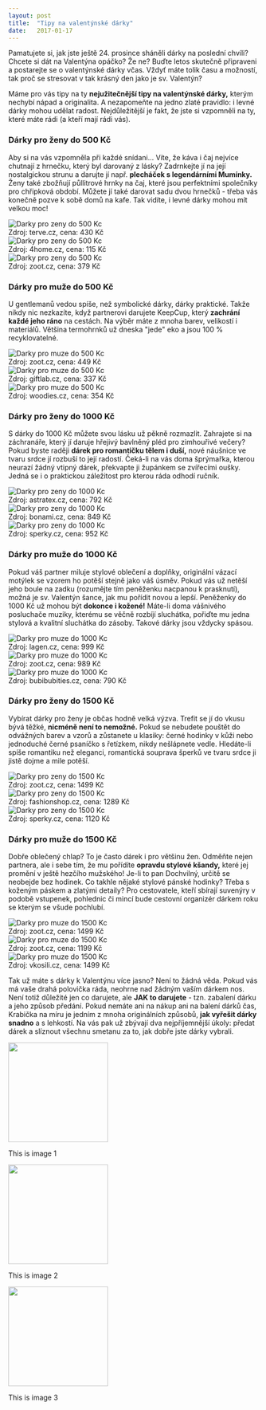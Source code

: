 ```yaml
---
layout: post
title:  "Tipy na valentýnské dárky"
date:   2017-01-17
---
```


<p class="intro"><span class="dropcap">P</span>amatujete si, jak jste ještě 24. prosince sháněli dárky na poslední chvíli? Chcete si dát na Valentýna opáčko? Že ne? Buďte letos skutečně připraveni a postarejte se o valentýnské dárky včas. Vždyť máte tolik času a možností, tak proč se stresovat v tak krásný den jako je sv. Valentýn?</p>

Máme pro vás tipy na ty <strong>nejužitečnější tipy na valentýnské dárky,</strong> kterým nechybí nápad a originalita. A nezapomeňte na jedno zlaté pravidlo: i levné dárky mohou udělat radost. Nejdůležitější je fakt, že jste si vzpomněli na ty, které máte rádi (a kteří mají rádi vás).

<h3>Dárky pro ženy do 500 Kč</h3>

Aby si na vás vzpomněla při každé snídani... Víte, že káva i čaj nejvíce chutnají z hrnečku, který byl darovaný z lásky? Zadrnkejte jí na její nostalgickou strunu a darujte jí např. <strong>plecháček s legendárními Mumínky.</strong> Ženy také zbožňují půllitrové hrnky na čaj, které jsou perfektními společníky pro chřipková období. Můžete jí také darovat sadu dvou hrnečků - třeba vás konečně pozve k sobě domů na kafe. Tak vidíte, i levné dárky mohou mít velkou moc!

<img src="{{ '/assets/img/hrnek-muminci.jpg' | prepend: site.baseurl }}" alt="Darky pro zeny do 500 Kc">
<figcaption>Zdroj: terve.cz, cena: 430 Kč</figcaption>
<img src="{{ '/assets/img/hrnek-s-puntiky.jpg' | prepend: site.baseurl }}" alt="Darky pro zeny do 500 Kc">
<figcaption>Zdroj: 4home.cz, cena: 115 Kč</figcaption>
<img src="{{ '/assets/img/hrnek-medved.jpeg' | prepend: site.baseurl }}" alt="Darky pro zeny do 500 Kc">
<figcaption>Zdroj: zoot.cz, cena: 379 Kč</figcaption>

<h3>Dárky pro muže do 500 Kč</h3>

U gentlemanů vedou spíše, než symbolické dárky, dárky praktické. Takže nikdy nic nezkazíte, když partnerovi darujete KeepCup, který <strong>zachrání každé jeho ráno</strong> na cestách. Na výběr máte z mnoha barev, velikostí i materiálů. Většina termohrnků už dneska "jede" eko a jsou 100 % recyklovatelné.

<img src="{{ '/assets/img/keepcup.jpeg' | prepend: site.baseurl }}" alt="Darky pro muze do 500 Kc">
<figcaption>Zdroj: zoot.cz, cena: 449 Kč</figcaption>
<img src="{{ '/assets/img/maly-termohrnek.JPG' | prepend: site.baseurl }}" alt="Darky pro muze do 500 Kc">
<figcaption>Zdroj: giftlab.cz, cena: 337 Kč</figcaption>
<img src="{{ '/assets/img/termohrnek.png' | prepend: site.baseurl }}" alt="Darky pro muze do 500 Kc">
<figcaption>Zdroj: woodies.cz, cena: 354 Kč</figcaption>

<h3>Dárky pro ženy do 1000 Kč</h3>

S dárky do 1000 Kč můžete svou lásku už pěkně rozmazlit. Zahrajete si na záchranáře, který jí daruje hřejivý bavlněný pléd pro zimhouřivé večery? Pokud byste raději <strong>dárek pro romantičku tělem i duší,</strong> nové náušnice ve tvaru srdce jí rozbuší to její radostí. Čeká-li na vás doma šprýmařka, kterou neurazí žádný vtipný dárek, překvapte ji župánkem se zvířecími oušky. Jedná se i o praktickou záležitost pro kterou ráda odhodí ručník.

<img src="{{ '/assets/img/zupanek-usi.JPG' | prepend: site.baseurl }}" alt="Darky pro zeny do 1000 Kc">
<figcaption>Zdroj: astratex.cz, cena: 792 Kč</figcaption>
<img src="{{ '/assets/img/bavlneny-pled.jpeg' | prepend: site.baseurl }}" alt="Darky pro zeny do 1000 Kc">
<figcaption>Zdroj: bonami.cz, cena: 849 Kč</figcaption>
<img src="{{ '/assets/img/nausnice-srdce.jpg' | prepend: site.baseurl }}" alt="Darky pro zeny do 1000 Kc">
<figcaption>Zdroj: sperky.cz, cena: 952 Kč</figcaption>

<h3>Dárky pro muže do 1000 Kč</h3>

Pokud váš partner miluje stylové oblečení a doplňky, originální vázací motýlek se vzorem ho potěší stejně jako váš úsměv. Pokud vás už netěší jeho boule na zadku (rozumějte tím peněženku nacpanou k prasknutí), možná je sv. Valentýn šance, jak mu pořídit novou a lepší. Peněženky do 1000 Kč už mohou být <strong>dokonce i kožené!</strong> Máte-li doma vášnivého posluchače muziky, kterému se věčně rozbíjí sluchátka, pořiďte mu jedna stylová a kvalitní sluchátka do zásoby. Takové dárky jsou vždycky spásou.

<img src="{{ '/assets/img/kozena-penezenka.jpg' | prepend: site.baseurl }}" alt="Darky pro muze do 1000 Kc">
<figcaption>Zdroj: lagen.cz, cena: 999 Kč</figcaption>
<img src="{{ '/assets/img/happy-plugs.jpeg' | prepend: site.baseurl }}" alt="Darky pro muze do 1000 Kc">
<figcaption>Zdroj: zoot.cz, cena: 989 Kč</figcaption>
<img src="{{ '/assets/img/vazaci-motylek.JPG' | prepend: site.baseurl }}" alt="Darky pro muze do 1000 Kc">
<figcaption>Zdroj: bubibubities.cz, cena: 790 Kč</figcaption>

<h3>Dárky pro ženy do 1500 Kč</h3>

Vybírat dárky pro ženy je občas hodně velká výzva. Trefit se jí do vkusu bývá těžké, <strong>nicméně není to nemožné.</strong> Pokud se nebudete pouštět do odvážných barev a vzorů a zůstanete u klasiky: černé hodinky v kůži nebo jednoduché černé psaníčko s řetízkem, nikdy nešlápnete vedle. Hledáte-li spíše romantiku než eleganci, romantická souprava šperků ve tvaru srdce ji jistě dojme a mile potěší.

<img src="{{ '/assets/img/unisex-hodinky.jpeg' | prepend: site.baseurl }}" alt="Darky pro zeny do 1500 Kc">
<figcaption>Zdroj: zoot.cz, cena: 1499 Kč</figcaption>
<img src="{{ '/assets/img/cerne-psanicko.JPG' | prepend: site.baseurl }}" alt="Darky pro zeny do 1500 Kc">
<figcaption>Zdroj: fashionshop.cz, cena: 1289 Kč</figcaption>
<img src="{{ '/assets/img/souprava-sperku.jpg' | prepend: site.baseurl }}" alt="Darky pro zeny do 1500 Kc">
<figcaption>Zdroj: sperky.cz, cena: 1120 Kč</figcaption>

<h3>Dárky pro muže do 1500 Kč</h3>

Dobře oblečený chlap? To je často dárek i pro většinu žen. Odměňte nejen partnera, ale i sebe tím, že mu pořídíte <strong>opravdu stylové kšandy,</strong> které jej promění v ještě hezčího mužského! Je-li to pan Dochvilný, určitě se neobejde bez hodinek. Co takhle nějaké stylové pánské hodinky? Třeba s koženým páskem a zlatými detaily? Pro cestovatele, kteří sbírají suvenýry v podobě vstupenek, pohlednic či mincí bude cestovní organizér dárkem roku se kterým se všude pochlubí.

<img src="{{ '/assets/img/unisex-hodinky2.jpeg' | prepend: site.baseurl }}" alt="Darky pro muze do 1500 Kc">
<figcaption>Zdroj: zoot.cz, cena: 1499 Kč</figcaption>
<img src="{{ '/assets/img/cestovni-organizer.jpeg' | prepend: site.baseurl }}" alt="Darky pro muze do 1500 Kc">
<figcaption>Zdroj: zoot.cz, cena: 1199 Kč</figcaption>
<img src="{{ '/assets/img/panske-ksandy.JPG' | prepend: site.baseurl }}" alt="Darky pro muze do 1500 Kc">
<figcaption>Zdroj: vkosili.cz, cena: 1499 Kč</figcaption>

Tak už máte s dárky k Valentýnu více jasno? Není to žádná věda. Pokud vás má vaše drahá polovička ráda, neohrne nad žádným vaším dárkem nos. Není totiž důležité jen co darujete, ale <strong>JAK to darujete</strong> - tzn. zabalení dárku a jeho způsob předání. Pokud nemáte ani na nákup ani na balení dárků čas, Krabička na míru je jedním z mnoha originálních způsobů, <strong>jak vyřešit dárky snadno</strong> a s lehkostí. Na vás pak už zbývají dva nejpříjemnější úkoly: předat dárek a slíznout všechnu smetanu za to, jak dobře jste dárky vybrali.


<body>
  <div class="container">
    <img src="http://placehold.it/350x150" height="200" width="200" />
    <p>This is image 1</p>
  </div>
  <div class="container">
    <img class="middle-img" src="http://placehold.it/350x150"/ height="200" width="200" />
    <p>This is image 2</p>
  </div>
  <div class="container">
    <img src="http://placehold.it/350x150" height="200" width="200" />
    <p>This is image 3</p>
  </div>
</div>
</body>
</html>
